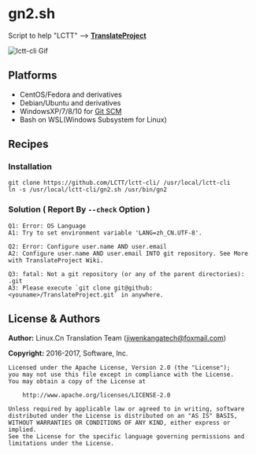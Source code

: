 # gn2.sh

Script to help "LCTT" -->  **[TranslateProject](https://github.com/LCTT/TranslateProject)**

![lctt-cli Gif](https://raw.githubusercontent.com/LCTT/lctt-cli/master/images/lctt-cli.gif)

## Platforms

- CentOS/Fedora and derivatives
- Debian/Ubuntu and derivatives
- WindowsXP/7/8/10 for [Git SCM](https://git-for-windows.github.io/)
- Bash on WSL(Windows Subsystem for Linux)

## Recipes
### Installation

```
git clone https://github.com/LCTT/lctt-cli/ /usr/local/lctt-cli
ln -s /usr/local/lctt-cli/gn2.sh /usr/bin/gn2
```
### Solution ( Report By `--check` Option )

```
Q1: Error: OS Language
A1: Try to set environment variable 'LANG=zh_CN.UTF-8'.
```

```
Q2: Error: Configure user.name AND user.email
A2: Configure user.name AND user.email INTO git repository. See More with TranslateProject Wiki.
```

```
Q3: fatal: Not a git repository (or any of the parent directories): .git
A3: Please execute `git clone git@github:<youname>/TranslateProject.git` in anywhere.
```
## License & Authors

**Author:** Linux.Cn Translation Team ([jiwenkangatech@foxmail.com](mailto:jiwenkangatech@foxmail.com))

**Copyright:** 2016-2017,  Software, Inc.

```
Licensed under the Apache License, Version 2.0 (the "License");
you may not use this file except in compliance with the License.
You may obtain a copy of the License at

    http://www.apache.org/licenses/LICENSE-2.0

Unless required by applicable law or agreed to in writing, software
distributed under the License is distributed on an "AS IS" BASIS,
WITHOUT WARRANTIES OR CONDITIONS OF ANY KIND, either express or implied.
See the License for the specific language governing permissions and
limitations under the License.
```
